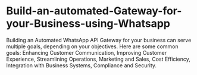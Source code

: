 # Build-an-automated-Gateway-for-your-Business-using-Whatsapp
Building an Automated WhatsApp API Gateway for your business can serve multiple goals, depending on your objectives. Here are some common goals: Enhancing Customer Communication, Improving Customer Experience, Streamlining Operations, Marketing and Sales, Cost Efficiency, Integration with Business Systems, Compliance and Security.
